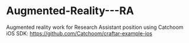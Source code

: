 # Augmented-Reality---RA
Augmented reality work for Research Assistant position using Catchoom iOS SDK: https://github.com/Catchoom/craftar-example-ios 
